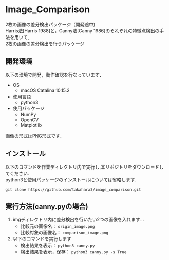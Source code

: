 # Image_Comparison
2枚の画像の差分検出パッケージ（開発途中)  
Harris法[Harris 1988]と，Canny法[Canny 1986]のそれぞれの特徴点検出の手法を用いて,  
2枚の画像の差分検出を行うパッケージ

## 開発環境
以下の環境で開発，動作確認を行なっています．
* OS
  - macOS Catalina 10.15.2
* 使用言語
  - python3
* 使用パッケージ
  - NumPy
  - OpenCV
  - Matplotlib  

画像の形式はPNG形式です．

## インストール
以下のコマンドを作業ディレクトリ内で実行し,本リポジトリをダウンロードしてください．  
python3と使用パッケージのインストールについては省略します．
```
git clone https://github.com/takahara3/image_comparison.git
```

## 実行方法(canny.pyの場合)
1. imgディレクトリ内に差分検出を行いたい2つの画像を入れます．．
    - 比較元の画像名：  ```origin_image.png```
    - 比較対象の画像名：  ```comparison_image.png```
2. 以下のコマンドを実行します　　
    - 検出結果を表示：  ```python3 canny.py```
    - 検出結果を表示，保存：  ```python3 canny.py -s True```
